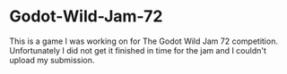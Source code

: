 # Godot-Wild-Jam-72
This is a game I was working on for The Godot Wild Jam 72 competition. Unfortunately I did not get it finished in time for the jam and I couldn't upload my submission.
